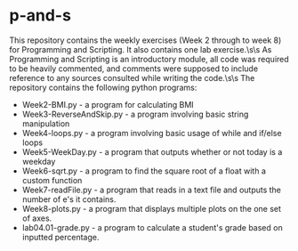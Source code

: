 # p-and-s

This repository contains the weekly exercises (Week 2 through to week 8) for Programming and Scripting. It also contains one lab exercise.\s\s
As Programming and Scripting is an introductory module, all code was required to be heavily commented, and comments were supposed to include reference to any sources consulted while writing the code.\s\s
The repository contains the following python programs:
* Week2-BMI.py  -  a program for calculating BMI
* Week3-ReverseAndSkip.py  -  a program involving basic string manipulation
* Week4-loops.py  -  a program involving basic usage of while and if/else loops
* Week5-WeekDay.py  -  a program that outputs whether or not today is a weekday
* Week6-sqrt.py  -  a program to find the square root of a float with a custom function
* Week7-readFile.py  -  a program that reads in a text file and outputs the number of e's it contains.
* Week8-plots.py  -  a program that displays multiple plots on the one set of axes.
* lab04.01-grade.py  -  a program to calculate a student's grade based on inputted percentage.
